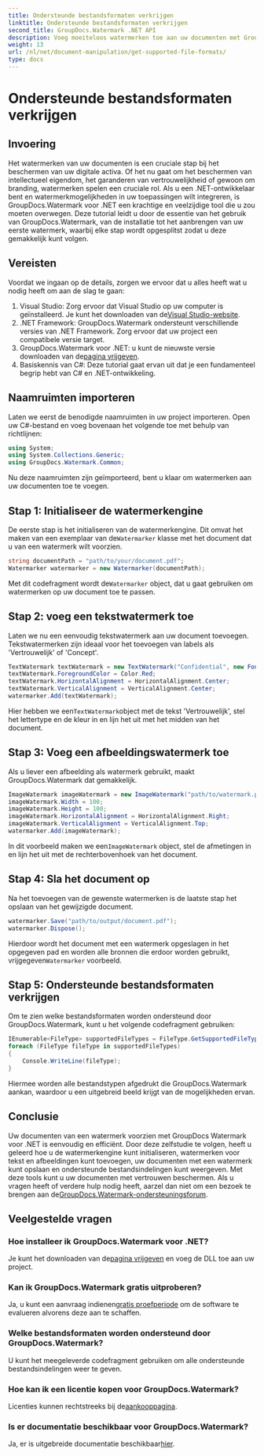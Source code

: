 ```yaml
---
title: Ondersteunde bestandsformaten verkrijgen
linktitle: Ondersteunde bestandsformaten verkrijgen
second_title: GroupDocs.Watermark .NET API
description: Voeg moeiteloos watermerken toe aan uw documenten met GroupDocs.Watermark voor .NET. Volg onze uitgebreide, stapsgewijze handleiding om uw digitale activa te beschermen.
weight: 13
url: /nl/net/document-manipulation/get-supported-file-formats/
type: docs
---
```

# Ondersteunde bestandsformaten verkrijgen

## Invoering
Het watermerken van uw documenten is een cruciale stap bij het beschermen van uw digitale activa. Of het nu gaat om het beschermen van intellectueel eigendom, het garanderen van vertrouwelijkheid of gewoon om branding, watermerken spelen een cruciale rol. Als u een .NET-ontwikkelaar bent en watermerkmogelijkheden in uw toepassingen wilt integreren, is GroupDocs.Watermark voor .NET een krachtige en veelzijdige tool die u zou moeten overwegen. Deze tutorial leidt u door de essentie van het gebruik van GroupDocs.Watermark, van de installatie tot het aanbrengen van uw eerste watermerk, waarbij elke stap wordt opgesplitst zodat u deze gemakkelijk kunt volgen.
## Vereisten
Voordat we ingaan op de details, zorgen we ervoor dat u alles heeft wat u nodig heeft om aan de slag te gaan:
1.  Visual Studio: Zorg ervoor dat Visual Studio op uw computer is geïnstalleerd. Je kunt het downloaden van de[Visual Studio-website](https://visualstudio.microsoft.com/).
2. .NET Framework: GroupDocs.Watermark ondersteunt verschillende versies van .NET Framework. Zorg ervoor dat uw project een compatibele versie target.
3. GroupDocs.Watermark voor .NET: u kunt de nieuwste versie downloaden van de[pagina vrijgeven](https://releases.groupdocs.com/Watermark/net/).
4. Basiskennis van C#: Deze tutorial gaat ervan uit dat je een fundamenteel begrip hebt van C# en .NET-ontwikkeling.
## Naamruimten importeren
Laten we eerst de benodigde naamruimten in uw project importeren. Open uw C#-bestand en voeg bovenaan het volgende toe met behulp van richtlijnen:
```csharp
using System;
using System.Collections.Generic;
using GroupDocs.Watermark.Common;
```
Nu deze naamruimten zijn geïmporteerd, bent u klaar om watermerken aan uw documenten toe te voegen.

## Stap 1: Initialiseer de watermerkengine
 De eerste stap is het initialiseren van de watermerkengine. Dit omvat het maken van een exemplaar van de`Watermarker` klasse met het document dat u van een watermerk wilt voorzien.
```csharp
string documentPath = "path/to/your/document.pdf";
Watermarker watermarker = new Watermarker(documentPath);
```
 Met dit codefragment wordt de`Watermarker` object, dat u gaat gebruiken om watermerken op uw document toe te passen.
## Stap 2: voeg een tekstwatermerk toe
Laten we nu een eenvoudig tekstwatermerk aan uw document toevoegen. Tekstwatermerken zijn ideaal voor het toevoegen van labels als 'Vertrouwelijk' of 'Concept'.
```csharp
TextWatermark textWatermark = new TextWatermark("Confidential", new Font("Arial", 36));
textWatermark.ForegroundColor = Color.Red;
textWatermark.HorizontalAlignment = HorizontalAlignment.Center;
textWatermark.VerticalAlignment = VerticalAlignment.Center;
watermarker.Add(textWatermark);
```
 Hier hebben we een`TextWatermark`object met de tekst 'Vertrouwelijk', stel het lettertype en de kleur in en lijn het uit met het midden van het document.
## Stap 3: Voeg een afbeeldingswatermerk toe
Als u liever een afbeelding als watermerk gebruikt, maakt GroupDocs.Watermark dat gemakkelijk.
```csharp
ImageWatermark imageWatermark = new ImageWatermark("path/to/watermark.png");
imageWatermark.Width = 100;
imageWatermark.Height = 100;
imageWatermark.HorizontalAlignment = HorizontalAlignment.Right;
imageWatermark.VerticalAlignment = VerticalAlignment.Top;
watermarker.Add(imageWatermark);
```
 In dit voorbeeld maken we een`ImageWatermark` object, stel de afmetingen in en lijn het uit met de rechterbovenhoek van het document.
## Stap 4: Sla het document op
Na het toevoegen van de gewenste watermerken is de laatste stap het opslaan van het gewijzigde document.
```csharp
watermarker.Save("path/to/output/document.pdf");
watermarker.Dispose();
```
 Hierdoor wordt het document met een watermerk opgeslagen in het opgegeven pad en worden alle bronnen die erdoor worden gebruikt, vrijgegeven`Watermarker` voorbeeld.
## Stap 5: Ondersteunde bestandsformaten verkrijgen
Om te zien welke bestandsformaten worden ondersteund door GroupDocs.Watermark, kunt u het volgende codefragment gebruiken:
```csharp
IEnumerable<FileType> supportedFileTypes = FileType.GetSupportedFileTypes();
foreach (FileType fileType in supportedFileTypes)
{
    Console.WriteLine(fileType);
}
```
Hiermee worden alle bestandstypen afgedrukt die GroupDocs.Watermark aankan, waardoor u een uitgebreid beeld krijgt van de mogelijkheden ervan.
## Conclusie
Uw documenten van een watermerk voorzien met GroupDocs Watermark voor .NET is eenvoudig en efficiënt. Door deze zelfstudie te volgen, heeft u geleerd hoe u de watermerkengine kunt initialiseren, watermerken voor tekst en afbeeldingen kunt toevoegen, uw documenten met een watermerk kunt opslaan en ondersteunde bestandsindelingen kunt weergeven. Met deze tools kunt u uw documenten met vertrouwen beschermen.
 Als u vragen heeft of verdere hulp nodig heeft, aarzel dan niet om een bezoek te brengen aan de[GroupDocs.Watermark-ondersteuningsforum](https://forum.groupdocs.com/c/watermark/19).
## Veelgestelde vragen
### Hoe installeer ik GroupDocs.Watermark voor .NET?
 Je kunt het downloaden van de[pagina vrijgeven](https://releases.groupdocs.com/Watermark/net/) en voeg de DLL toe aan uw project.
### Kan ik GroupDocs.Watermark gratis uitproberen?
 Ja, u kunt een aanvraag indienen[gratis proefperiode](https://releases.groupdocs.com/) om de software te evalueren alvorens deze aan te schaffen.
### Welke bestandsformaten worden ondersteund door GroupDocs.Watermark?
U kunt het meegeleverde codefragment gebruiken om alle ondersteunde bestandsindelingen weer te geven.
### Hoe kan ik een licentie kopen voor GroupDocs.Watermark?
 Licenties kunnen rechtstreeks bij de[aankooppagina](https://purchase.groupdocs.com/buy).
### Is er documentatie beschikbaar voor GroupDocs.Watermark?
 Ja, er is uitgebreide documentatie beschikbaar[hier](https://tutorials.groupdocs.com/Watermark/net/).